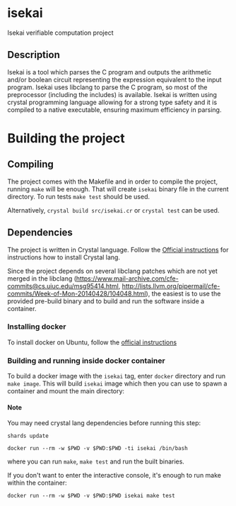 # isekai
Isekai verifiable computation project

## Description

Isekai is a tool which parses the C program and outputs the arithmetic and/or
boolean circuit representing the expression equivalent to the input program.
Isekai uses libclang to parse the C program, so most of the preprocessor
(including the includes) is available. Isekai is written using crystal
programming language allowing for a strong type safety and it is compiled to a
native executable, ensuring maximum efficiency in parsing.

# Building the project

## Compiling

The project comes with the Makefile and in order to compile the
project, running `make` will be enough. That will create `isekai`
binary file in the current directory. To run tests `make test`
should be used.

Alternatively, `crystal build src/isekai.cr` or `crystal test`
can be used.

## Dependencies

The project is written in Crystal language. Follow the [Official
instructions](https://crystal-lang.org/docs/installation/) for instructions how
to install Crystal lang. 

Since the project depends on several libclang patches which are not
yet merged in the libclang (https://www.mail-archive.com/cfe-commits@cs.uiuc.edu/msg95414.html,
http://lists.llvm.org/pipermail/cfe-commits/Week-of-Mon-20140428/104048.html), the easiest
is to use the provided pre-build binary and to build and run the software inside
a container.

### Installing docker

To install docker on Ubuntu, follow the [official instructions](https://docs.docker.com/install/linux/docker-ce/ubuntu/)

### Building and running inside docker container

To build a docker image with the `isekai` tag, enter `docker` directory and run `make image`.
This will build `isekai` image which then you can use to spawn a container and mount
the main directory:

#### Note

You may need crystal lang dependencies before running this step:

```
shards update
```


```
docker run --rm -w $PWD -v $PWD:$PWD -ti isekai /bin/bash
```

where you can run `make`, `make test` and run the built binaries.

If you don't want to enter the interactive console, it's enough to
run make within the container:

```
docker run --rm -w $PWD -v $PWD:$PWD isekai make test
```
